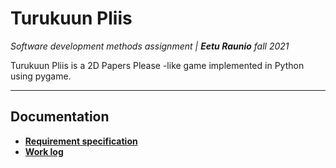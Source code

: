 # Turukuun Pliis
*Software development methods assignment | **Eetu Raunio** fall 2021*

Turukuun Pliis is a 2D Papers Please -like game implemented in Python using pygame.

---

## Documentation
- [**Requirement specification**](https://github.com/ConcernedHobbit/turukuun-pliis/blob/main/docs/requirement_specification.md)
- [**Work log**](https://github.com/ConcernedHobbit/turukuun-pliis/blob/main/docs/worksheet.md)